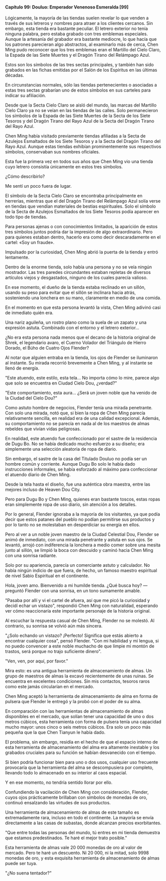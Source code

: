 
#### Capítulo 99: Douluo: Emperador Venenoso Esmeralda [99]

Lógicamente, la mayoría de las tiendas suelen revelar lo que venden a través de sus letreros y nombres para atraer a los clientes cercanos. Sin embargo, esta tienda era bastante peculiar. El letrero exterior no tenía ninguna palabra, pero estaba grabado con tres emblemas especiales. Aunque la artesanía del grabador era bastante mediocre, lo que hacía que los patrones parecieran algo abstractos, al examinarlo más de cerca, Chen Ming pudo reconocer que los tres emblemas eran el Martillo del Cielo Claro, la Espada de las Siete Muertes y el Dragón Tirano del Relámpago Azul.

Estos son los símbolos de las tres sectas principales, y también han sido grabados en las fichas emitidas por el Salón de los Espíritus en las últimas décadas.

En circunstancias normales, sólo las tiendas pertenecientes o asociadas a estas tres sectas grabarían uno de estos símbolos en sus carteles para indicar su afiliación.

Desde que la Secta Cielo Claro se aisló del mundo, las marcas del Martillo Cielo Claro ya no se veían en las tiendas de las calles. Solo permanecieron los símbolos de la Espada de las Siete Muertes de la Secta de los Siete Tesoros y del Dragón Tirano del Rayo Azul de la Secta del Dragón Tirano del Rayo Azul.

Chen Ming había visitado previamente tiendas afiliadas a la Secta de Azulejos Esmaltados de los Siete Tesoros y a la Secta del Dragón Tirano del Rayo Azul. Aunque estas tiendas exhibían prominentemente sus respectivos símbolos, conservaban sus nombres oficiales.

Esta fue la primera vez en todos sus años que Chen Ming vio una tienda cuyo letrero consistía únicamente en estos tres símbolos.

¿Cómo describirlo?

Me sentí un poco fuera de lugar.

El símbolo de la Secta Cielo Claro se encontraba principalmente en herrerías, mientras que el del Dragón Tirano del Relámpago Azul solía verse en tiendas que vendían materiales de bestias espirituales. Solo el símbolo de la Secta de Azulejos Esmaltados de los Siete Tesoros podía aparecer en todo tipo de tiendas.

Para personas ajenas o con conocimientos limitados, la aparición de estos tres símbolos juntos podría dar la impresión de algo extraordinario. Pero para quienes estaban dentro, hacerlo era como decir descaradamente en el cartel: «Soy un fraude».

Impulsado por la curiosidad, Chen Ming abrió la puerta de la tienda y entró lentamente.

Dentro de la enorme tienda, solo había una persona y no se veía ningún mostrador. Las tres paredes circundantes estaban repletas de diversos artículos viejos y desgastados, ninguno de los cuales parecía valioso.

En ese momento, el dueño de la tienda estaba reclinado en un sillón, usando su peso para evitar que el sillón se inclinara hacia atrás, sosteniendo una lonchera en su mano, claramente en medio de una comida.

En el momento en que esta persona levantó la vista, Chen Ming adivinó casi de inmediato quién era.

Una nariz aguileña, un rostro plano como la suela de un zapato y una expresión astuta. Combinado con el entorno y el letrero exterior...

¿No era esta persona nada menos que el decano de la historia original de Shrek, el legendario avaro, el Cuerno Volador del Triángulo de Hierro Dorado, el Búho de Cuatro Ojos Flender?

Al notar que alguien entraba en la tienda, los ojos de Flender se iluminaron al instante. Su mirada recorrió brevemente a Chen Ming, y al instante se llenó de energía.

"Este atuendo, este estilo, esta tela... No importa cómo lo mire, parece algo que solo se encuentra en Ciudad Cielo Dou, ¿verdad?"

"Este comportamiento, esta aura... ¿Será un joven noble que ha venido de la Ciudad del Cielo Dou?"

Como astuto hombre de negocios, Flender tenía una mirada penetrante. Con solo una mirada, notó que, si bien la ropa de Chen Ming parecía relativamente sencilla, en realidad era de una calidad excepcional. Además, su comportamiento no se parecía en nada al de los maestros de almas rebeldes que vivían vidas peligrosas.

En realidad, este atuendo fue confeccionado por el sastre de la residencia de Dugu Bo. No se había dedicado mucho esfuerzo a su diseño; era simplemente una selección aleatoria de ropa de diario.

Sin embargo, el sastre de la casa del Titulado Douluo no podía ser un hombre común y corriente. Aunque Dugu Bo solo le había dado instrucciones informales, se había esforzado al máximo para confeccionar el atuendo diario de Chen Ming.

Desde la tela hasta el diseño, fue una auténtica obra maestra, entre las mejores incluso de Heaven Dou City.

Pero para Dugu Bo y Chen Ming, quienes eran bastante toscos, estas ropas eran simplemente ropa de uso diario, sin atención a los detalles.

Por lo general, Flender ignoraba a la mayoría de los visitantes, ya que podía decir que estos patanes del pueblo no podían permitirse sus productos y por lo tanto no se molestaban en desperdiciar su energía en ellos.

Pero al ver a un noble joven maestro de la Ciudad Celestial Dou, Flender se animó de inmediato, con una mirada penetrante y astuta en sus ojos. Se levantó, arrojó con indiferencia la lonchera a medio comer sobre una mesita junto al sillón, se limpió la boca con descuido y caminó hacia Chen Ming con una sonrisa radiante.

Solo por su apariencia, parecía un comerciante astuto y calculador. No había ningún indicio de que fuera, de hecho, un famoso maestro espiritual de nivel Sabio Espiritual en el continente.

Hola, joven amo. Bienvenido a mi humilde tienda. ¿Qué busca hoy? —preguntó Flender con una sonrisa, en un tono sumamente amable.

"Pasaba por allí y vi el cartel de afuera, así que me picó la curiosidad y decidí echar un vistazo", respondió Chen Ming con naturalidad, esperando ver cómo reaccionaría este importante personaje de la historia original.

Al escuchar la respuesta casual de Chen Ming, Flender no se molestó. Al contrario, su sonrisa se volvió aún más sincera.

"¿Solo echando un vistazo? ¡Perfecto! Significa que estás abierto a encontrar cualquier cosa", pensó Flender. "Con mi habilidad y mi lengua, si no puedo convencer a este noble muchacho de que limpie mi montón de trastos, será porque no trajo suficiente dinero".

"Ven, ven, por aquí, por favor."

Mira esto: es una antigua herramienta de almacenamiento de almas. Un grupo de maestros de almas la excavó recientemente de unas ruinas. Se encuentra en excelentes condiciones. Sin mis contactos, tesoros raros como este jamás circularían en el mercado.

Chen Ming aceptó la herramienta de almacenamiento de alma en forma de pulsera que Flender le entregó y la probó con el poder de su alma.

En comparación con las herramientas de almacenamiento de almas disponibles en el mercado, que solían tener una capacidad de uno o dos metros cúbicos, esta herramienta con forma de pulsera tenía una capacidad mucho mayor: unos cinco o seis metros cúbicos. Era solo un poco más pequeña que la que Chen Tianyun le había dado.

El problema, sin embargo, residía en el hecho de que el espacio interno de esta herramienta de almacenamiento del alma era altamente inestable y los grabados cruciales para su función se habían desvanecido con el tiempo.

Si bien podría funcionar bien para uno o dos usos, cualquier uso frecuente provocaría que la herramienta del alma se descompusiera por completo, llevando todo lo almacenado en su interior al caos espacial.

Y en ese momento, no tendría sentido llorar por ello.

Confundiendo la vacilación de Chen Ming con consideración, Flender, cuyos ojos prácticamente brillaban con símbolos de monedas de oro, continuó ensalzando las virtudes de sus productos.

Una herramienta de almacenamiento de almas de este tamaño es extremadamente rara, incluso en todo el continente. La mayoría se envía directamente a las casas de subastas, donde alcanzan precios exorbitantes.

"Que entre todas las personas del mundo, tú entres en mi tienda demuestra que estamos predestinados. Te haré el mejor trato posible."

Esta herramienta de almas vale 20 000 monedas de oro al valor de mercado. Pero te haré un descuento. Ni 20 000, ni la mitad, solo 9998 monedas de oro, y esta exquisita herramienta de almacenamiento de almas puede ser tuya.

"¿No suena tentador?"